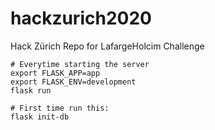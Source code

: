 # hackzurich2020
Hack Zürich Repo for LafargeHolcim Challenge 

```
# Everytime starting the server
export FLASK_APP=app
export FLASK_ENV=development
flask run

# First time run this:
flask init-db
```
